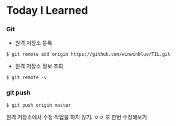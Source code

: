# Today I Learned

### Git

- 원격 저장소 등록

```
$ git remote add origin https://github.com/winwinblue/TIL.git
```

- 원격 저장소 정보 조회

```
$ git remote -v
```

### git push


```
$ git push origin master
```

원격 저장소에서 수정 작업을 하지 않기.
ㅇㅇ
또 한번 수정해보기